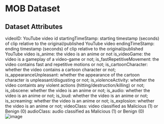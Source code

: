 # MOB Dataset

## **Dataset Attributes**
videoID: YouTube video id
startingTimeStamp:  starting timestamp (seconds) of clip relative to the original/published YouTube video
endingTimeStamp:  ending timestamp (seconds) of clip relative to the original/published YouTube video 
is_anime: the video is an anime or not
is_videoGame: the video is a gameplay of a video-game or not;
is_fastRepetitiveMovement: the video contains fast and repetitive motions or not;
is_cartoonCharacter: whether the video contains a cartoon character or not;
is_appearanceUnpleasant: whether the appearance of the cartoon character is unpleasant/disgusting or not;
is_violenceActivity: whether the video containts any violent actions (hitting/destruction/killing) or not;
is_obscene: whether the video is an anime or not;
is_audio: whether the video is an anime or not;
is_loud: whether the video is an anime or not;
is_screaming: whether the video is an anime or not;
is_explosion: whether the video is an anime or not;
videoClass: video classified as Malicious (1) or Benign (0)
audioClass: audio classified as Malicious (1) or Benign (0)
![image](https://user-images.githubusercontent.com/17142671/229564108-310d4faa-35c2-4445-9e44-9e52c640a25b.png)


